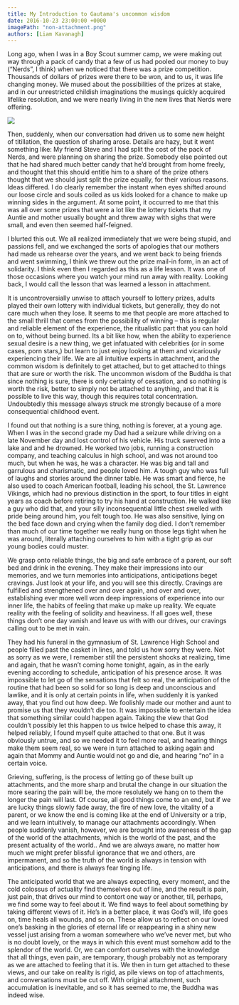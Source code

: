 ```yaml
---
title: My Introduction to Gautama's uncommon wisdom
date: 2016-10-23 23:00:00 +0000
imagePath: "non-attachment.png"
authors: [Liam Kavanagh]
---
```




Long ago, when I was in a Boy Scout summer camp, we were making out way through a pack of candy that a few of us had pooled our money to buy (“Nerds”, I think) when we noticed that there was a prize competition. Thousands of dollars of prizes were there to be won, and to us, it was life changing money. We mused about the possibilities of the prizes at stake, and in our unrestricted childish imaginations the musings quickly acquired lifelike resolution, and we were nearly living in the new lives that Nerds were offering.

<img src="/images/non-attachment.png">

Then, suddenly, when our conversation had driven us to some new height of titillation, the question of sharing arose. Details are hazy, but it went something like: My friend Steve and I had split the cost of the pack of Nerds, and were planning on sharing the prize. Somebody else pointed out that he had shared much better candy that he’d brought from home freely, and thought that this should entitle him to a share of the prize others thought that we should just split the prize equally, for their various reasons. Ideas differed. I do clearly remember the instant when eyes shifted around our loose circle and souls coiled as us kids looked for a chance to make up winning sides in the argument. At some point, it occurred to me that this was all over some prizes that were a lot like the lottery tickets that my Auntie and mother usually bought and threw away with sighs that were small, and even then seemed half-feigned.



I blurted this out. We all realized immediately that we were being stupid, and passions fell, and we exchanged the sorts of apologies that our mothers had made us rehearse over the years, and we went back to being friends and went swimming, I think we threw out the prize mail-in form, in an act of solidarity. I think even then I regarded as this as a life lesson. It was one of those occasions where you watch your mind run away with reality. Looking back, I would call the lesson that was learned a lesson in attachment.



It is uncontroversially unwise to attach yourself to lottery prizes, adults played their own lottery with individual tickets, but generally, they do not care much when they lose. It seems to me that people are more attached to the small thrill that comes from the possibility of winning – this is regular and reliable element of the experience, the ritualistic part that you can hold on to, without being burned. Its a bit like how, when the ability to experience sexual desire is a new thing, we get infatuated with celebrities (or in some cases, porn stars,) but learn to just enjoy looking at them and vicariously experiencing their life. We are all intuitive experts in attachment, and the common wisdom is definitely to get attached, but to get attached to things that are sure or worth the risk. The uncommon wisdom of the Buddha is that since nothing is sure, there is only certainty of cessation, and so nothing is worth the risk, better to simply not be attached to anything, and that it is possible to live this way, though this requires total concentration. Undoubtedly this message always struck me strongly because of a more consequential childhood event.



I found out that nothing is a sure thing, nothing is forever, at a young age. When I was in the second grade my Dad had a seizure while driving on a late November day and lost control of his vehicle. His truck swerved into a lake and and he drowned. He worked two jobs, running a construction company, and teaching calculus in high school, and was not around too much, but when he was, he was a character. He was big and tall and garrulous and charismatic, and people loved him. A tough guy who was full of laughs and stories around the dinner table. He was smart and fierce, he also used to coach American football, leading his school, the St. Lawrence Vikings, which had no previous distinction in the sport, to four titles in eight years as coach before retiring to try his hand at construction. He walked like a guy who did that, and your silly inconsequential little chest swelled with pride being around him, you felt tough too. He was also sensitive, lying on the bed face down and crying when the family dog died. I don’t remember than much of our time together we really hung on those legs tight when he was around, literally attaching ourselves to him with a tight grip as our young bodies could muster.



We grasp onto reliable things, the big and safe embrace of a parent, our soft bed and drink in the evening. They make their impressions into our memories, and we turn memories into anticipations, anticipations beget cravings. Just look at your life, and you will see this directly. Cravings are fulfilled and strengthened over and over again, and over and over, establishing ever more well worn deep impressions of experience into our inner life, the habits of feeling that make up make up reality. We equate reality with the feeling of solidity and heaviness.  If all goes well, these things don’t one day vanish and leave us with with our drives, our cravings calling out to be met in vain.



They had his funeral in the gymnasium of St. Lawrence High School and people filled past the casket in lines, and told us how sorry they were. Not as sorry as we were, I remember still the persistent shocks at realizing, time and again, that he wasn’t coming home tonight, again, as in the early evening according to schedule, anticipation of his presence arose. It was impossible to let go of the sensations that felt so real, the anticipation of the routine that had been so solid for so long is deep and unconscious and lawlike, and it is only at certain points in life, when suddenly it is yanked away, that you find out how deep. We foolishly made our mother and aunt to promise us that they wouldn’t die too. It was impossible to entertain the idea that something similar could happen again. Taking the view that God couldn’t possibly let this happen to us twice helped to chase this away, it helped reliably, I found myself quite attached to that one. But it was obviously untrue, and so we needed it to feel more real, and hearing things make them seem real, so we were in turn attached to asking again and again that Mommy and Auntie would not go and die, and hearing “no” in a certain voice.



Grieving, suffering, is the process of letting go of these built up attachments, and the more sharp and brutal the change in our situation the more searing the pain will be, the more resolutely we hang on to them the longer the pain will last. Of course, all good things come to an end, but if we are lucky things slowly fade away, the fire of new love, the vitality of a parent, or we know the end is coming like at the end of University or a trip, and we learn intuitively, to manage our attachments accordingly. When people suddenly vanish, however, we are brought into awareness of the gap of the world of the attachments, which is the world of the past, and the present actuality of the world.. And we are always aware, no matter how much we might prefer blissful ignorance that we and others, are impermanent, and so the truth of the world is always in tension with anticipations, and there is always fear tinging life.



The anticipated world that we are always expecting, every moment, and the cold colossus of actuality find themselves out of line, and the result is pain, just pain, that drives our mind to contort one way or another, till, perhaps, we find some way to feel about it. We find ways to feel about something by taking different views of it. He’s in a better place, it was God’s will, life goes on, time heals all wounds, and so on. These allow us to reflect on our loved one’s basking in the glories of eternal life or reappearing in a shiny new vessel just arising from a woman somewhere who we’ve never met, but who is no doubt lovely, or the ways in which this event must somehow add to the splendor of the world. Or, we can comfort ourselves with the knowledge that all things, even pain, are temporary, though probably not as temporary as we are attached to feeling that it is. We then in turn get attached to these views, and our take on reality is rigid, as pile views on top of attachments, and conversations must be cut off. With original attachment, such accumulation is inevitable, and so it has seemed to me, the Buddha was indeed wise.
